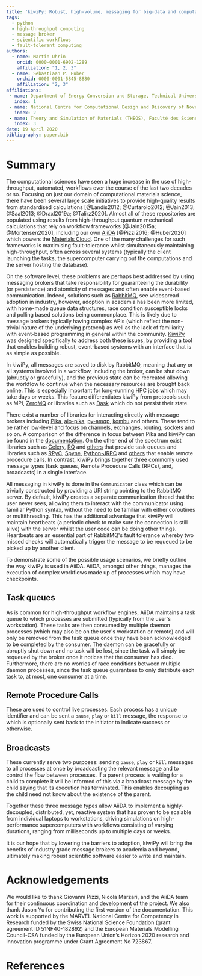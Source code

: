 ```yaml
---
title: 'kiwiPy: Robust, high-volume, messaging for big-data and computational science workflows'
tags:
  - python
  - high-throughput computing
  - message broker
  - scientific workflows
  - fault-tolerant computing
authors:
  - name: Martin Uhrin
    orcid: 0000-0001-6902-1289
    affiliation: "1, 2, 3"
  - name: Sebastiaan P. Huber
    orchid: 0000-0001-5845-8880
    affiliation: "2, 3"
affiliations:
 - name: Department of Energy Conversion and Storage, Technical University of Denmark, 2800 Kgs. Lyngby, Denmark
   index: 1
 - name: National Centre for Computational Design and Discovery of Novel Materials (MARVEL), École Polytechnique Fédérale de Lausanne, CH-1015 Lausanne, Switzerland
   index: 2
 - name: Theory and Simulation of Materials (THEOS), Faculté des Sciences et Techniques de l’Ingénieur, École Polytechnique Fédérale de Lausanne, CH-1015 Lausanne, Switzerland
   index: 3
date: 19 April 2020
bibliography: paper.bib
---
```


# Summary

The computational sciences have seen a huge increase in the use of high-throughput, automated, workflows over the course of the last two decades or so.  Focusing on just our domain of computational materials science, there have been several large scale initiatives to provide high-quality results from standardised calculations [@Landis2012; @Curtarolo2012; @Jain2013; @Saal2013; @Draxl2019a; @Talirz2020].  Almost all of these repositories are populated using results from high-throughput quantum mechanical calculations that rely on workflow frameworks [@Jain2015a; @Mortensen2020], including our own [AiiDA](http://www.aiida.net/) [@Pizzi2016; @Huber2020] which powers the [Materials Cloud](https://www.materialscloud.org/).  One of the many challenges for such frameworks is maximising fault-tolerance whilst simultaneously maintaining high-throughput, often across several systems (typically the client launching the tasks, the supercomputer carrying out the computations and the server hosting the database).

On the software level, these problems are perhaps best addressed by using messaging brokers that take responsibility for guaranteeing the durability (or persistence) and atomicity of messages and often enable event-based communication.
Indeed, solutions such as [RabbitMQ](https://www.rabbitmq.com/), see widespread adoption in industry, however, adoption in academia has been more limited, with home-made queue data structures, race condition susceptible locks and polling based solutions being commonplace.
This is likely due to message brokers typically having complex APIs (which reflect the non-trivial nature of the underlying protocol) as well as the lack of familiarity with event-based programming in general within the community.
[KiwiPy](https://kiwipy.readthedocs.io/en/latest/) was designed specifically to address both these issues, by providing a tool that enables building robust, event-based systems with an interface that is as simple as possible.

In kiwiPy, all messages are saved to disk by RabbitMQ, meaning that any or all systems involved in a workflow, including the broker, can be shut down (abruptly or gracefully), and the previous state can be recreated allowing the workflow to continue when the necessary resources are brought back online.  This is especially important for long-running HPC jobs which may take days or weeks.  This feature differentiates kiwiPy from protocols such as MPI, [ZeroMQ](https://zeromq.org/) or libraries such as [Dask](https://docs.dask.org/en/latest/) which do not persist their state.

There exist a number of libraries for interacting directly with message brokers including [Pika](https://pika.readthedocs.io/en/stable/), [aio-pika](https://aio-pika.readthedocs.io/en/latest/index.html), [py-amqp](https://barryp.org/software/py-amqplib), [kombu](https://github.com/celery/kombu) and others.  These tend to be rather low-level and focus on channels, exchanges, routing, sockets and so on.   A comparison of the difference in focus between Pika and kiwiPy can be found in the [documentation](https://kiwipy.readthedocs.io/en/latest/).  On the other end of the spectrum exist libraries such as [Celery](https://docs.celeryproject.org/en/stable/getting-started/introduction.html), [RQ](https://python-rq.org/) and [others](https://www.fullstackpython.com/task-queues.html) that provide task queues and libraries such as [RPyC](https://rpyc.readthedocs.io/en/latest/), [Spyne](http://spyne.io), [Python-JRPC](https://github.com/alex-sherman/python-jrpc) and [others](https://stackoverflow.com/questions/1879971/what-is-the-current-choice-for-doing-rpc-in-python) that enable remote procedure calls.  In contrast, kiwiPy brings together three commonly used message types (task queues, Remote Procedure Calls (RPCs), and, broadcasts) in a single interface.

All messaging in kiwiPy is done in the `Communicator` class which can be trivially constructed by providing a URI string pointing to the RabbitMQ server.  By default, kiwiPy creates a separate communication thread that the user never sees, allowing them to interact with the communicator using familiar Python syntax, without the need to be familiar with either coroutines or multithreading.  This has the additional advantage that kiwiPy will maintain heartbeats (a periodic check to make sure the connection is still alive) with the server whilst the user code can be doing other things. Heartbeats are an essential part of RabbitMQ's fault tolerance whereby two missed checks will automatically trigger the message to be requeued to be picked up by another client.

To demonstrate some of the possible usage scenarios, we briefly outline the way kiwiPy is used in AiiDA.  AiiDA, amongst other things, manages the execution of complex workflows made up of processes which may have checkpoints.

Task queues
-----------

As is common for high-throughput workflow engines, AiiDA maintains a task queue to which processes are submitted (typically from the user's workstation).  These tasks are then consumed by multiple daemon processes (which may also be on the user's workstation or remote) and will only be removed from the task queue once they have been acknowledged to be completed by the consumer.  The daemon can be gracefully or abruptly shut down and no task will be lost, since the task will simply be requeued by the broker once it notices that the consumer has died.  Furthermore, there are no worries of race conditions between multiple daemon processes, since the task queue guarantees to only distribute each task to, at most, one consumer at a time.

Remote Procedure Calls
----------------------

These are used to control live processes.  Each process has a unique identifier and can be sent a `pause`, `play` or `kill` message, the response to which is optionally sent back to the initiator to indicate success or otherwise.

Broadcasts
----------

These currently serve two purposes: sending `pause`, `play` or `kill` messages to all processes at once by broadcasting the relevant message and to control the flow between processes.  If a parent process is waiting for a child to complete it will be informed of this via a broadcast message by the child saying that its execution has terminated. This enables decoupling as the child need not know about the existence of the parent.


Together these three message types allow AiiDA to implement a highly-decoupled, distributed, yet, reactive system that has proven to be scalable from individual laptops to workstations, driving simulations on high-performance supercomputers with workflows consisting of varying durations, ranging from milliseconds up to multiple days or weeks.

It is our hope that by lowering the barriers to adoption, kiwiPy will bring the benefits of industry grade message brokers to academia and beyond, ultimately making robust scientific software easier to write and maintain.


# Acknowledgements

We would like to thank Giovanni Pizzi, Nicola Marzari, and the AiiDA team for their continuous coordination and development of the project.  We also thank Jason Yu for contributing the first version of the documentation.
This work is supported by the MARVEL National Centre for Competency in Research funded by the Swiss National Science Foundation (grant agreement ID 51NF40-182892) and the European Materials Modelling Council-CSA funded by the European Union‘s Horizon 2020 research and innovation programme under Grant Agreement No 723867.

# References
